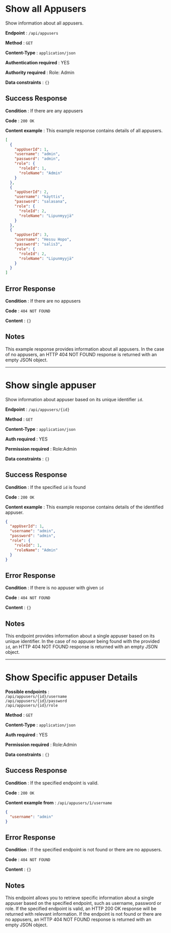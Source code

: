 # Show all Appusers

Show information about all appusers.

**Endpoint** : `/api/appusers`

**Method** : `GET`

**Content-Type** : `application/json`

**Authentication required** : YES

**Authority required** : Role: Admin

**Data constraints** : `{}`

## Success Response

**Condition** : If there are any appusers

**Code** : `200 OK`

**Content example** : This example response contains details of all appusers.

```json
[
  {
    "appUserId": 1,
    "username": "admin",
    "password": "admin",
    "role": {
      "roleId": 1,
      "roleName": "Admin"
    }
  },
  {
    "appUserId": 2,
    "username": "käyttis",
    "password": "salasana",
    "role": {
      "roleId": 2,
      "roleName": "Lipunmyyjä"
    }
  },
  {
    "appUserId": 3,
    "username": "Hessu Hopo",
    "password": "salis3",
    "role": {
      "roleId": 2,
      "roleName": "Lipunmyyjä"
    }
  }
]
```

## Error Response

**Condition** : If there are no appusers

**Code** : `404 NOT FOUND`

**Content** : `{}`

## Notes

This example response provides information about all appusers. In the case of no appusers, an HTTP 404 NOT FOUND response is returned with an empty JSON object.

---

# Show single appuser

Show information about appuser based on its unique identifier `id`.

**Endpoint** : `/api/appusers/{id}`

**Method** : `GET`

**Content-Type** : `application/json`

**Auth required** : YES

**Permission required** : Role:Admin

**Data constraints** : `{}`

## Success Response

**Condition** : If the specified `id` is found

**Code** : `200 OK`

**Content example** : This example response contains details of the identified appuser.

```json
{
  "appUserId": 1,
  "username": "admin",
  "password": "admin",
  "role": {
    "roleId": 1,
    "roleName": "Admin"
  }
}
```

## Error Response

**Condition** : If there is no appuser with given `id`

**Code** : `404 NOT FOUND`

**Content** : `{}`

## Notes

This endpoint provides information about a single appuser based on its unique identifier. In the case of no appuser being found with the provided `id`, an HTTP 404 NOT FOUND response is returned with an empty JSON object.

---

# Show Specific appuser Details

**Possible endpoints** :  
`/api/appusers/{id}/username`  
`/api/appusers/{id}/password`  
`/api/appusers/{id}/role`<br>

**Method** : `GET`

**Content-Type** : `application/json`

**Auth required** : YES

**Permission required** : Role:Admin

**Data constraints** : `{}`

## Success Response

**Condition** : If the specified endpoint is valid.

**Code** : `200 OK`

**Content example from** : `/api/appusers/1/username`

```json
{
  "username": "admin"
}
```

## Error Response

**Condition** : If the specified endpoint is not found or there are no appusers.

**Code** : `404 NOT FOUND`

**Content** : `{}`

## Notes

This endpoint allows you to retrieve specific information about a single appuser based on the specified endpoint, such as username, password or role. If the specified endpoint is valid, an HTTP 200 OK response will be returned with relevant information. If the endpoint is not found or there are no appusers, an HTTP 404 NOT FOUND response is returned with an empty JSON object.
